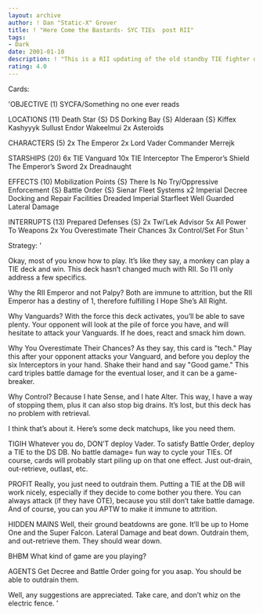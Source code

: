 ```yaml
---
layout: archive
author: ! Dan "Static-X" Grover
title: ! "Here Come the Bastards- SYC TIEs  post RII"
tags:
- Dark
date: 2001-01-10
description: ! "This is a RII updating of the old standby TIE fighter deck that annoys the crap out of everyone. Named for a great song by Primus."
rating: 4.0
---
```

Cards: 

'OBJECTIVE (1)
SYCFA/Something no one ever reads

LOCATIONS (11)
Death Star {S}
DS Dorking Bay {S}
Alderaan {S}
Kiffex
Kashyyyk
Sullust
Endor
Wakeelmui
2x Asteroids

CHARACTERS (5)
2x The Emperor
2x Lord Vader
Commander Merrejk

STARSHIPS (20)
6x TIE Vanguard
10x TIE Interceptor
The Emperor’s Shield
The Emperor’s Sword
2x Dreadnaught

EFFECTS (10)
Mobilization Points {S}
There Is No Try/Oppressive Enforcement {S}
Battle Order {S}
Sienar Fleet Systems x2
Imperial Decree
Docking and Repair Facilities
Dreaded Imperial Starfleet
Well Guarded
Lateral Damage

INTERRUPTS (13)
Prepared Defenses {S}
2x Twi’Lek Advisor
5x All Power To Weapons
2x You Overestimate Their Chances
3x Control/Set For Stun '

Strategy: '

Okay, most of you know how to play. It’s like they say, a monkey can play a TIE deck and win. This deck hasn’t changed much with RII. So I’ll only address a few specifics.

Why the RII Emperor and not Palpy?
Both are immune to attrition, but the RII Emperor has a destiny of 1, therefore fulfilling I Hope She’s All Right.

Why Vanguards?
With the force this deck activates, you’ll be able to save plenty. Your opponent will look at the pile of force you have, and will hesitate to attack your Vanguards. If he does, react and smack him down.

Why You Overestimate Their Chances?
As they say, this card is "tech." Play this after your opponent attacks your Vanguard, and before you deploy the six Interceptors in your hand. Shake their hand and say "Good game." This card triples battle damage for the eventual loser, and it can be a game-breaker.

Why Control?
Because I hate Sense, and I hate Alter. This way, I have a way of stopping them, plus it can also stop big drains. It’s lost, but this deck has no problem with retrieval.

I think that’s about it. Here’s some deck matchups, like you need them.

TIGIH
Whatever you do, DON’T deploy Vader. To satisfy Battle Order, deploy a TIE to the DS DB. No battle damage= fun way to cycle your TIEs. Of course, cards will probably start piling up on that one effect. Just out-drain, out-retrieve, outlast, etc.

PROFIT
Really, you just need to outdrain them. Putting a TIE at the DB will work nicely, especially if they decide to come bother you there. You can always attack (if they have OTE), because you still don’t take battle damage. And of course, you can you APTW to make it immune to attrition.

HIDDEN MAINS
Well, their ground beatdowns are gone. It’ll be up to Home One and the Super Falcon. Lateral Damage and beat down. Outdrain them, and out-retrieve them. They should wear down.

BHBM
What kind of game are you playing?

AGENTS
Get Decree and Battle Order going for you asap. You should be able to outdrain them.

Well, any suggestions are appreciated. Take care, and don’t whiz on the electric fence. '